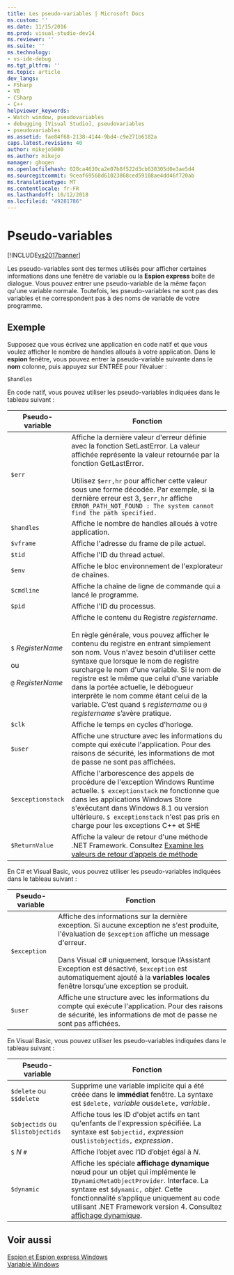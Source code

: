 ```yaml
---
title: Les pseudo-variables | Microsoft Docs
ms.custom: ''
ms.date: 11/15/2016
ms.prod: visual-studio-dev14
ms.reviewer: ''
ms.suite: ''
ms.technology:
- vs-ide-debug
ms.tgt_pltfrm: ''
ms.topic: article
dev_langs:
- FSharp
- VB
- CSharp
- C++
helpviewer_keywords:
- Watch window, pseudovariables
- debugging [Visual Studio], pseudovariables
- pseudovariables
ms.assetid: fae84f68-2138-4144-9bd4-c9e271b6182a
caps.latest.revision: 40
author: mikejo5000
ms.author: mikejo
manager: ghogen
ms.openlocfilehash: 028ca4630ca2e07b8f522d3cb630305d0e3ae5d4
ms.sourcegitcommit: 9ceaf69568d61023868ced59108ae4dd46f720ab
ms.translationtype: MT
ms.contentlocale: fr-FR
ms.lasthandoff: 10/12/2018
ms.locfileid: "49281786"
---
```

# <a name="pseudovariables"></a>Pseudo-variables
[!INCLUDE[vs2017banner](../includes/vs2017banner.md)]

Les pseudo-variables sont des termes utilisés pour afficher certaines informations dans une fenêtre de variable ou la **Espion express** boîte de dialogue. Vous pouvez entrer une pseudo-variable de la même façon qu'une variable normale. Toutefois, les pseudo-variables ne sont pas des variables et ne correspondent pas à des noms de variable de votre programme.  
  
## <a name="example"></a>Exemple  
 Supposez que vous écrivez une application en code natif et que vous voulez afficher le nombre de handles alloués à votre application. Dans le **espion** fenêtre, vous pouvez entrer la pseudo-variable suivante dans le **nom** colonne, puis appuyez sur ENTRÉE pour l’évaluer :  
  
```  
$handles  
```  
  
 En code natif, vous pouvez utiliser les pseudo-variables indiquées dans le tableau suivant :  
  
|Pseudo-variable|Fonction|  
|--------------------|--------------|  
|`$err`|Affiche la dernière valeur d'erreur définie avec la fonction SetLastError. La valeur affichée représente la valeur retournée par la fonction GetLastError.<br /><br /> Utilisez `$err,hr` pour afficher cette valeur sous une forme décodée. Par exemple, si la dernière erreur est 3, `$err,hr` affiche `ERROR_PATH_NOT_FOUND : The system cannot find the path specified.`|  
|`$handles`|Affiche le nombre de handles alloués à votre application.|  
|`$vframe`|Affiche l'adresse du frame de pile actuel.|  
|`$tid`|Affiche l'ID du thread actuel.|  
|`$env`|Affiche le bloc environnement de l'explorateur de chaînes.|  
|`$cmdline`|Affiche la chaîne de ligne de commande qui a lancé le programme.|  
|`$pid`|Affiche l'ID du processus.|  
|`$` *RegisterName*<br /><br /> ou<br /><br /> `@` *RegisterName*|Affiche le contenu du Registre *registername*.<br /><br /> En règle générale, vous pouvez afficher le contenu du registre en entrant simplement son nom. Vous n'avez besoin d'utiliser cette syntaxe que lorsque le nom de registre surcharge le nom d'une variable. Si le nom de registre est le même que celui d'une variable dans la portée actuelle, le débogueur interprète le nom comme étant celui de la variable. C’est quand `$` *registername* ou `@` *registername* s’avère pratique.|  
|`$clk`|Affiche le temps en cycles d'horloge.|  
|`$user`|Affiche une structure avec les informations du compte qui exécute l'application. Pour des raisons de sécurité, les informations de mot de passe ne sont pas affichées.|  
|`$exceptionstack`|Affiche l'arborescence des appels de procédure de l'exception Windows Runtime actuelle. `$ exceptionstack` ne fonctionne que dans les applications Windows Store s'exécutant dans Windows 8.1 ou version ultérieure. `$ exceptionstack` n'est pas pris en charge pour les exceptions C++ et SHE|  
|`$ReturnValue`|Affiche la valeur de retour d'une méthode .NET Framework. Consultez [Examine les valeurs de retour d’appels de méthode](http://msdn.microsoft.com/library/e3245b37-8e2e-4200-ba84-133726e95f1f)|  
  
 En C# et Visual Basic, vous pouvez utiliser les pseudo-variables indiquées dans le tableau suivant :  
  
|Pseudo-variable|Fonction|  
|--------------------|--------------|  
|`$exception`|Affiche des informations sur la dernière exception. Si aucune exception ne s'est produite, l'évaluation de `$exception` affiche un message d'erreur.<br /><br /> Dans Visual c# uniquement, lorsque l’Assistant Exception est désactivé, `$exception` est automatiquement ajouté à la **variables locales** fenêtre lorsqu’une exception se produit.|  
|`$user`|Affiche une structure avec les informations du compte qui exécute l'application. Pour des raisons de sécurité, les informations de mot de passe ne sont pas affichées.|  
  
 En Visual Basic, vous pouvez utiliser les pseudo-variables indiquées dans le tableau suivant :  
  
|Pseudo-variable|Fonction|  
|--------------------|--------------|  
|`$delete` ou `$$delete`|Supprime une variable implicite qui a été créée dans le **immédiat** fenêtre. La syntaxe est `$delete,` *variable* ou`$delete,` *variable*`.`|  
|`$objectids` ou `$listobjectids`|Affiche tous les ID d'objet actifs en tant qu'enfants de l'expression spécifiée. La syntaxe est `$objectid,` *expression* ou`$listobjectids,` *expression*`.`|  
|`$` *N* `#`|Affiche l’objet avec l’ID d’objet égal à *N*.|  
|`$dynamic`|Affiche les spéciale **affichage dynamique** nœud pour un objet qui implémente le `IDynamicMetaObjectProvider`. Interface. La syntaxe est `$dynamic,` *objet*. Cette fonctionnalité s’applique uniquement au code utilisant .NET Framework version 4. Consultez [affichage dynamique](http://msdn.microsoft.com/library/4c851b17-2c12-46a0-9828-eb6ea6f5c563).|  
  
## <a name="see-also"></a>Voir aussi  
 [Espion et Espion express Windows](../debugger/watch-and-quickwatch-windows.md)   
 [Variable Windows](http://msdn.microsoft.com/library/ce0a67f6-2502-4b7a-ba45-cc32f8aeba3e)





